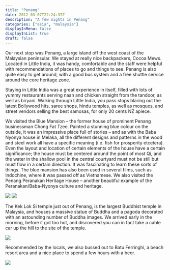 ```yaml
---
title: "Penang"
date: 2012-03-07T22:24:37Z
description: "A few nights in Penang"
categories: ["asia", "malaysia"]
displayInMenu: false
displayInList: true
draft: false
---
```


Our next stop was Penang, a large island off the west coast of the Malaysian peninsular. We stayed at really nice backpackers, Cocoa Mews. Located in Little India, it was handy, comfortable and the staff were helpful with recommendations of places to go and things to see. Penang is also quite easy to get around, with a good bus system and a free shuttle service around the core heritage zone.

Staying in Little India was a great experience in itself, filled with lots of yummy restaurants serving naan and chicken straight from the tandoor, as well as biryani. Walking through Little India, you pass stops blaring out the latest Bollywood hits, saree shops, hindu temples, as well as mosques, and street vendors selling the best samosas, for only 20 cents NZ apiece.


We visited the Blue Mansion – the former house of prominent Penang businessman Chong Fat Tzee. Painted a stunning blue colour on the outside, it was an impressive place full of stories – and as with the Baba Nyonya house in Melaka, all the different designs and patterns in the wood and steel work all have a specific meaning (i.e. fish for prosperity etcetera). Even the layout and location of certain elements of the house have a certain significance; the house must be centered around the point of most Qi, and the water in the shallow pool in the central courtyard must not be still but must flow in a certain direction. It was fascinating to learn these sorts of things. The blue mansion has also been used in several films, such as Indochine, where it was passed off as Vietnamese. We also visited the Penang Peranakan Heritage House – another beautiful example of the Peranakan/Baba-Nyonya culture and heritage.

![](/penang/penang1.jpg)
![](/penang/penang2.jpg)

The Kek Lok Si temple just out of Penang, is the largest Buddhist temple in Malaysia, and houses a massive statue of Buddha and a pagoda decorated with an astounding number of Buddha images. We arrived early in the morning, before it got too hot, and discovered you can in fact take a cable car up the hill to the site of the temple.


![](/penang/penang3.jpg)

Recommended by the locals, we also bussed out to Batu Ferringhi, a beach resort area and a nice place to spend a few hours with a beer. 

![](/penang/penang4.jpg)

